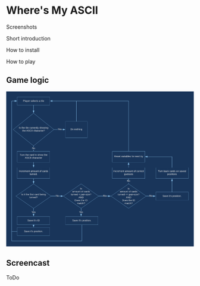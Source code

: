 # Where's My ASCII

Screenshots

Short introduction

How to install

How to play

## Game logic

![game-logic-flowchart](./img/game-logic-flowchart.png)

## Screencast

ToDo
